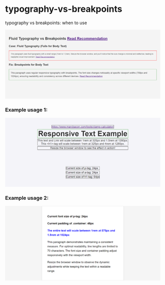 # typography-vs-breakpoints

typography vs breakpoints: when to use

![typography vs breakpoints: when to use](screencapture-127-0-0-1-8000-Fluid-Typography-vs-Breakpoints-html-2024-12-04-19_00_25.png)

### Example usage 1:

![Example with Real time Value: Responsive <p> <a> <h1>](screencapture-127-0-0-1-8000-typograpgy-example-1-html-2024-12-04-19_01_52.png)

### Example usage 2:

![Example with Real Time Value: Responsive <p> and .container padding](screencapture-127-0-0-1-8000-typograpgy-example-2-html-2024-12-04-19_03_18.png)

